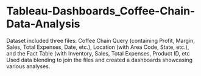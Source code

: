 # Tableau-Dashboards_Coffee-Chain-Data-Analysis

Dataset included three files: Coffee Chain Query (containing Profit, Margin, Sales, Total Expenses, Date, etc.), Location (with Area Code, State, etc.), and the Fact Table (with Inventory, Sales, Total Expenses, Product ID, etc
Used data blending to join the files and created a dashboards showcasing various analyses.
